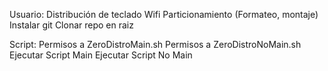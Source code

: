 Usuario:
  Distribución de teclado
  Wifi
  Particionamiento (Formateo, montaje)
  Instalar git
  Clonar repo en raiz

Script:
  Permisos a ZeroDistroMain.sh
  Permisos a ZeroDistroNoMain.sh
  Ejecutar Script Main
  Ejecutar Script No Main
  
